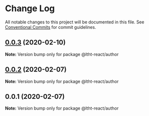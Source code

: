 # Change Log

All notable changes to this project will be documented in this file.
See [Conventional Commits](https://conventionalcommits.org) for commit guidelines.

## [0.0.3](https://github.com/ltht-epr/ltht-react/compare/@ltht-react/author@0.0.2...@ltht-react/author@0.0.3) (2020-02-10)

**Note:** Version bump only for package @ltht-react/author





## [0.0.2](https://github.com/ltht-epr/ltht-react/compare/@ltht-react/author@0.0.1...@ltht-react/author@0.0.2) (2020-02-07)

**Note:** Version bump only for package @ltht-react/author





## 0.0.1 (2020-02-07)

**Note:** Version bump only for package @ltht-react/author
